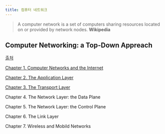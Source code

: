 ```yaml
---
title: 컴퓨터 네트워크
---
```


> A computer network is a set of computers sharing resources located on or provided by network nodes. **Wikipedia**

## Computer Networking: a Top-Down Appreach

[출처](http://gaia.cs.umass.edu/kurose_ross/videos/1/)

[Chapter 1. Computer Networks and the Internet](./kurose/chapter1/)

[Chapter 2. The Application Layer](./kurose/chapter2/)

[Chapter 3. The Transport Layer](./kurose/chapter3/)

Chapter 4. The Network Layer: the Data Plane

Chapter 5. The Network Layer: the Control Plane

Chapter 6. The Link Layer

Chapter 7. Wireless and Mobild Networks
